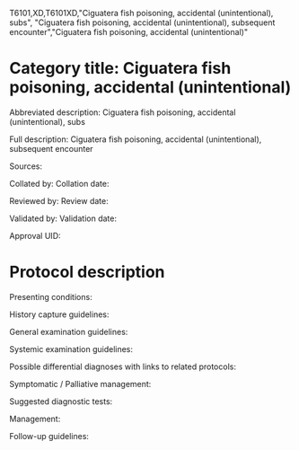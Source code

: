 T6101,XD,T6101XD,"Ciguatera fish poisoning, accidental (unintentional), subs", "Ciguatera fish poisoning, accidental (unintentional), subsequent encounter","Ciguatera fish poisoning, accidental (unintentional)"
# Category title: Ciguatera fish poisoning, accidental (unintentional)

Abbreviated description: Ciguatera fish poisoning, accidental (unintentional), subs

Full description: Ciguatera fish poisoning, accidental (unintentional), subsequent encounter

Sources:

Collated by:
Collation date:

Reviewed by:
Review date:

Validated by:
Validation date:

Approval UID:

# Protocol description

Presenting conditions:

History capture guidelines:

General examination guidelines:

Systemic examination guidelines:

Possible differential diagnoses with links to related protocols:

Symptomatic / Palliative management:

Suggested diagnostic tests:

Management:

Follow-up guidelines:
